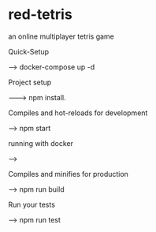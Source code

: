 # red-tetris
an online multiplayer tetris game

Quick-Setup

--> docker-compose up -d

Project setup

---> npm install.


Compiles and hot-reloads for development

--> npm start

running with docker

-->


Compiles and minifies for production

--> npm run build

Run your tests

--> npm run test
